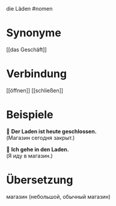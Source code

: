die Läden
#nomen
# Synonyme
[[das Geschäft]]

# Verbindung 
[[öffnen]]
[[schließen]]
# Beispiele
🔹 **Der Laden ist heute geschlossen.**  
(Магазин сегодня закрыт.)

🔹 **Ich gehe in den Laden.**  
(Я иду в магазин.)
# Übersetzung
магазин (небольшой, обычный магазин)